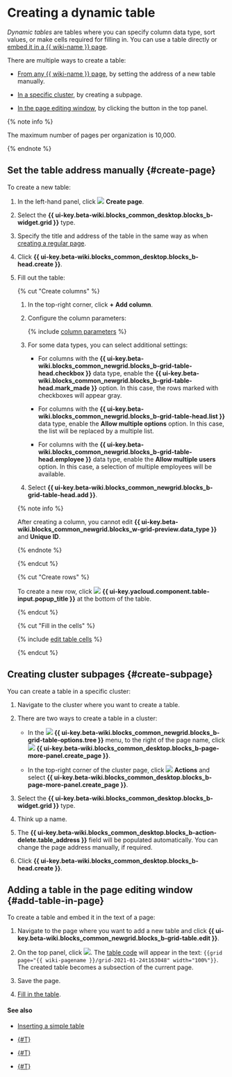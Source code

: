 # Creating a dynamic table

_Dynamic tables_ are tables where you can specify column data type, sort values, or make cells required for filling in. You can use a table directly or [embed it in a {{ wiki-name }} page](wysiwyg/tables-format.md#grid).

There are multiple ways to create a table:

- [From any {{ wiki-name }} page](#create-page), by setting the address of a new table manually.

- [In a specific cluster](#create-subpage), by creating a subpage.

- [In the page editing window](#add-table-in-page), by clicking the button in the top panel.


{% note info %}

The maximum number of pages per organization is 10,000.

{% endnote %}


## Set the table address manually {#create-page}

To create a new table:

1. In the left-hand panel, click ![](../_assets/wiki/svg/create-page.svg) **Create page**.

1. Select the **{{ ui-key.beta-wiki.blocks_common_desktop.blocks_b-widget.grid }}** type.

1. Specify the title and address of the table in the same way as when [creating a regular page](create-page.md).

1. Click **{{ ui-key.beta-wiki.blocks_common_desktop.blocks_b-head.create }}**.

1. Fill out the table:

   {% cut "Create columns" %}

   1. In the top-right corner, click **+** **Add column**.

   1. Configure the column parameters:

      {% include [column parameters](../_includes/column-parameters.md) %}

   1. For some data types, you can select additional settings:

      * For columns with the **{{ ui-key.beta-wiki.blocks_common_newgrid.blocks_b-grid-table-head.checkbox }}** data type, enable the **{{ ui-key.beta-wiki.blocks_common_newgrid.blocks_b-grid-table-head.mark_made }}** option. In this case, the rows marked with checkboxes will appear gray.

      * For columns with the **{{ ui-key.beta-wiki.blocks_common_newgrid.blocks_b-grid-table-head.list }}** data type, enable the **Allow multiple options** option. In this case, the list will be replaced by a multiple list.

      * For columns with the **{{ ui-key.beta-wiki.blocks_common_newgrid.blocks_b-grid-table-head.employee }}** data type, enable the **Allow multiple users** option. In this case, a selection of multiple employees will be available.

   1. Select **{{ ui-key.beta-wiki.blocks_common_newgrid.blocks_b-grid-table-head.add }}**.

   {% note info %}

   After creating a column, you cannot edit **{{ ui-key.beta-wiki.blocks_common_newgrid.blocks_w-grid-preview.data_type }}** and **Unique ID**.

   {% endnote %}


   {% endcut %}

   {% cut "Create rows" %}

   To create a new row, click ![](../_assets/wiki/svg/add.svg) **{{ ui-key.yacloud.component.table-input.popup_title }}** at the bottom of the table.

   {% endcut %}

   {% cut "Fill in the cells" %}

   {% include [edit table cells](../_includes/edit-cells.md) %}

   {% endcut %}

## Creating cluster subpages {#create-subpage}

You can create a table in a specific cluster:

1. Navigate to the cluster where you want to create a table.

1. There are two ways to create a table in a cluster:

   * In the ![](../_assets/wiki/svg/structure-icon.svg) **{{ ui-key.beta-wiki.blocks_common_newgrid.blocks_b-grid-table-options.tree }}** menu, to the right of the page name, click ![](../_assets/wiki/svg/button-add-subpage.svg) **{{ ui-key.beta-wiki.blocks_common_desktop.blocks_b-page-more-panel.create_page }}**.

   * In the top-right corner of the cluster page, click ![](../_assets/wiki/svg/actions-icon.svg) **Actions** and select **{{ ui-key.beta-wiki.blocks_common_desktop.blocks_b-page-more-panel.create_page }}**.

1. Select the **{{ ui-key.beta-wiki.blocks_common_desktop.blocks_b-widget.grid }}** type.

1. Think up a name.

1. The **{{ ui-key.beta-wiki.blocks_common_desktop.blocks_b-action-delete.table_address }}** field will be populated automatically. You can change the page address manually, if required.

1. Click **{{ ui-key.beta-wiki.blocks_common_desktop.blocks_b-head.create }}**.

## Adding a table in the page editing window {#add-table-in-page}

To create a table and embed it in the text of a page:

1. Navigate to the page where you want to add a new table and click **{{ ui-key.beta-wiki.blocks_common_newgrid.blocks_b-grid-table.edit }}**.

1. On the top panel, click ![](../_assets/wiki/add-dynamic-grid.png). The [table code](actions/grid-reference.md) will appear in the text:
   `{{grid page="{{ wiki-pagename }}/grid-2021-01-24t163048" width="100%"}}`.
   The created table becomes a subsection of the current page.

1. Save the page.

1. [Fill in the table](edit-grid-wysiwyg.md).

#### See also

- [Inserting a simple table](wysiwyg/tables-format.md#simple-table)

- [{#T}](edit-grid-wysiwyg.md)

- [{#T}](create-page.md)

- [{#T}](delete-page.md)


